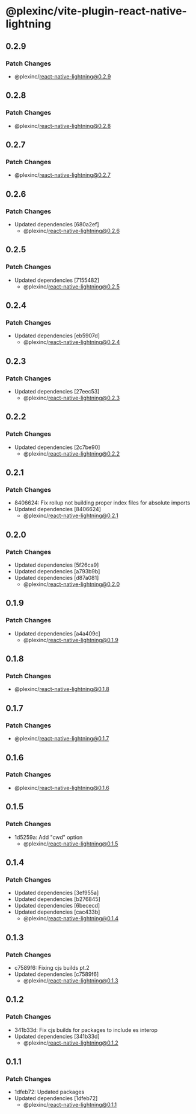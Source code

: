 # @plexinc/vite-plugin-react-native-lightning

## 0.2.9

### Patch Changes

- @plexinc/react-native-lightning@0.2.9

## 0.2.8

### Patch Changes

- @plexinc/react-native-lightning@0.2.8

## 0.2.7

### Patch Changes

- @plexinc/react-native-lightning@0.2.7

## 0.2.6

### Patch Changes

- Updated dependencies [680a2ef]
  - @plexinc/react-native-lightning@0.2.6

## 0.2.5

### Patch Changes

- Updated dependencies [7155482]
  - @plexinc/react-native-lightning@0.2.5

## 0.2.4

### Patch Changes

- Updated dependencies [eb5907d]
  - @plexinc/react-native-lightning@0.2.4

## 0.2.3

### Patch Changes

- Updated dependencies [27eec53]
  - @plexinc/react-native-lightning@0.2.3

## 0.2.2

### Patch Changes

- Updated dependencies [2c7be90]
  - @plexinc/react-native-lightning@0.2.2

## 0.2.1

### Patch Changes

- 8406624: Fix rollup not building proper index files for absolute imports
- Updated dependencies [8406624]
  - @plexinc/react-native-lightning@0.2.1

## 0.2.0

### Patch Changes

- Updated dependencies [5f26ca9]
- Updated dependencies [a793b9b]
- Updated dependencies [d87a081]
  - @plexinc/react-native-lightning@0.2.0

## 0.1.9

### Patch Changes

- Updated dependencies [a4a409c]
  - @plexinc/react-native-lightning@0.1.9

## 0.1.8

### Patch Changes

- @plexinc/react-native-lightning@0.1.8

## 0.1.7

### Patch Changes

- @plexinc/react-native-lightning@0.1.7

## 0.1.6

### Patch Changes

- @plexinc/react-native-lightning@0.1.6

## 0.1.5

### Patch Changes

- 1d5259a: Add "cwd" option
  - @plexinc/react-native-lightning@0.1.5

## 0.1.4

### Patch Changes

- Updated dependencies [3ef955a]
- Updated dependencies [b276845]
- Updated dependencies [6bececd]
- Updated dependencies [cac433b]
  - @plexinc/react-native-lightning@0.1.4

## 0.1.3

### Patch Changes

- c7589f6: Fixing cjs builds pt.2
- Updated dependencies [c7589f6]
  - @plexinc/react-native-lightning@0.1.3

## 0.1.2

### Patch Changes

- 341b33d: Fix cjs builds for packages to include es interop
- Updated dependencies [341b33d]
  - @plexinc/react-native-lightning@0.1.2

## 0.1.1

### Patch Changes

- 1dfeb72: Updated packages
- Updated dependencies [1dfeb72]
  - @plexinc/react-native-lightning@0.1.1
